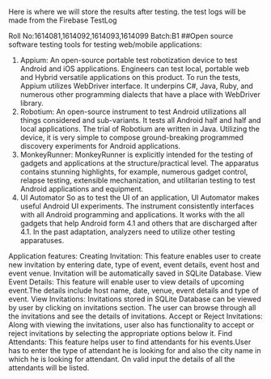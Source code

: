 Here is where we will store the results after testing. 
the test logs will be made from the Firebase TestLog

Roll No:1614081,1614092,1614093,1614099
Batch:B1
##Open source software testing tools for testing web/mobile applications:
 
1)   Appium:
An open-source portable test robotization device to test Android and iOS applications. Engineers can test local, portable web and Hybrid versatile applications on this product. To run the tests, Appium utilizes WebDriver interface. It underpins C#, Java, Ruby, and numerous other programming dialects that have a place with WebDriver library.
2)  Robotium:
An open-source instrument to test Android utilizations all things considered and sub-variants. It tests all Android half and half and local applications. The trial of Robotium are written in Java. Utilizing the device, it is very simple to compose ground-breaking programmed discovery experiments for Android applications.
3)   MonkeyRunner:
MonkeyRunner is explicitly intended for the testing of gadgets and applications at the structure/practical level. The apparatus contains stunning highlights, for example, numerous gadget control, relapse testing, extensible mechanization, and utilitarian testing to test Android applications and equipment.
4)   UI Automator
So as to test the UI of an application, UI Automator makes useful Android UI experiments. The instrument consistently interfaces with all Android programming and applications. It works with the all gadgets that help Android form 4.1 and others that are discharged after 4.1. In the past adaptation, analyzers need to utilize other testing apparatuses.


Application features:
Creating Invitation:
This feature enables user to create new invitation by entering date, type of event, event details, event host and event venue. Invitation will be automatically saved in SQLite Database. 
View Event Details:
This feature will enable user to view details of upcoming event.The details include host name, date, venue, event details and type of event.
View Invitations:
Invitations stored in SQLite Database can be viewed by user by clicking on invitations section. The user can browse through all the invitations and see the details of invitations.
Accept or Reject Invitations:
Along with viewing the invitations, user also has functionality to accept or reject invitations by selecting the appropriate options below it.
Find Attendants:
This feature helps user to find attendants for his events.User has to enter the type of attendant he is looking for and also the city name in which he is looking for attendant. On valid input the details of all the attendants will be listed.


